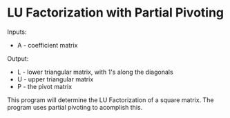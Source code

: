 # LU Factorization with Partial Pivoting

Inputs:
* A - coefficient matrix

Output:
* L - lower triangular matrix, with 1's along the diagonals
* U - upper triangular matrix
* P - the pivot matrix

This program will determine the LU Factorization of a square matrix. The program uses partial pivoting to acomplish this.
